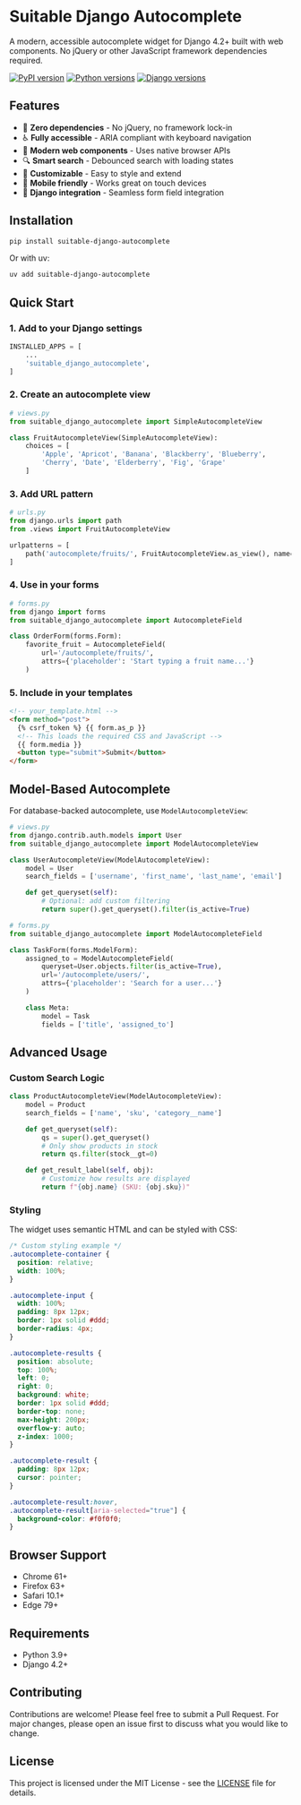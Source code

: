 # Suitable Django Autocomplete

A modern, accessible autocomplete widget for Django 4.2+ built with web components. No jQuery or other JavaScript framework dependencies required.

[![PyPI version](https://badge.fury.io/py/suitable-django-autocomplete.svg)](https://badge.fury.io/py/suitable-django-autocomplete)
[![Python versions](https://img.shields.io/pypi/pyversions/suitable-django-autocomplete)](https://pypi.org/project/suitable-django-autocomplete/)
[![Django versions](https://img.shields.io/badge/Django-4.2%2B-blue)](https://www.djangoproject.com/)

## Features

- 🎯 **Zero dependencies** - No jQuery, no framework lock-in
- ♿ **Fully accessible** - ARIA compliant with keyboard navigation
- 🚀 **Modern web components** - Uses native browser APIs
- 🔍 **Smart search** - Debounced search with loading states
- 🎨 **Customizable** - Easy to style and extend
- 📱 **Mobile friendly** - Works great on touch devices
- 🔧 **Django integration** - Seamless form field integration

## Installation

```bash
pip install suitable-django-autocomplete
```

Or with uv:

```bash
uv add suitable-django-autocomplete
```

## Quick Start

### 1. Add to your Django settings

```python
INSTALLED_APPS = [
    ...
    'suitable_django_autocomplete',
]
```

### 2. Create an autocomplete view

```python
# views.py
from suitable_django_autocomplete import SimpleAutocompleteView

class FruitAutocompleteView(SimpleAutocompleteView):
    choices = [
        'Apple', 'Apricot', 'Banana', 'Blackberry', 'Blueberry',
        'Cherry', 'Date', 'Elderberry', 'Fig', 'Grape'
    ]
```

### 3. Add URL pattern

```python
# urls.py
from django.urls import path
from .views import FruitAutocompleteView

urlpatterns = [
    path('autocomplete/fruits/', FruitAutocompleteView.as_view(), name='fruits-autocomplete'),
]
```

### 4. Use in your forms

```python
# forms.py
from django import forms
from suitable_django_autocomplete import AutocompleteField

class OrderForm(forms.Form):
    favorite_fruit = AutocompleteField(
        url='/autocomplete/fruits/',
        attrs={'placeholder': 'Start typing a fruit name...'}
    )
```

### 5. Include in your templates

```html
<!-- your_template.html -->
<form method="post">
  {% csrf_token %} {{ form.as_p }}
  <!-- This loads the required CSS and JavaScript -->
  {{ form.media }}
  <button type="submit">Submit</button>
</form>
```

## Model-Based Autocomplete

For database-backed autocomplete, use `ModelAutocompleteView`:

```python
# views.py
from django.contrib.auth.models import User
from suitable_django_autocomplete import ModelAutocompleteView

class UserAutocompleteView(ModelAutocompleteView):
    model = User
    search_fields = ['username', 'first_name', 'last_name', 'email']

    def get_queryset(self):
        # Optional: add custom filtering
        return super().get_queryset().filter(is_active=True)

# forms.py
from suitable_django_autocomplete import ModelAutocompleteField

class TaskForm(forms.ModelForm):
    assigned_to = ModelAutocompleteField(
        queryset=User.objects.filter(is_active=True),
        url='/autocomplete/users/',
        attrs={'placeholder': 'Search for a user...'}
    )

    class Meta:
        model = Task
        fields = ['title', 'assigned_to']
```

## Advanced Usage

### Custom Search Logic

```python
class ProductAutocompleteView(ModelAutocompleteView):
    model = Product
    search_fields = ['name', 'sku', 'category__name']

    def get_queryset(self):
        qs = super().get_queryset()
        # Only show products in stock
        return qs.filter(stock__gt=0)

    def get_result_label(self, obj):
        # Customize how results are displayed
        return f"{obj.name} (SKU: {obj.sku})"
```

### Styling

The widget uses semantic HTML and can be styled with CSS:

```css
/* Custom styling example */
.autocomplete-container {
  position: relative;
  width: 100%;
}

.autocomplete-input {
  width: 100%;
  padding: 8px 12px;
  border: 1px solid #ddd;
  border-radius: 4px;
}

.autocomplete-results {
  position: absolute;
  top: 100%;
  left: 0;
  right: 0;
  background: white;
  border: 1px solid #ddd;
  border-top: none;
  max-height: 200px;
  overflow-y: auto;
  z-index: 1000;
}

.autocomplete-result {
  padding: 8px 12px;
  cursor: pointer;
}

.autocomplete-result:hover,
.autocomplete-result[aria-selected="true"] {
  background-color: #f0f0f0;
}
```

## Browser Support

- Chrome 61+
- Firefox 63+
- Safari 10.1+
- Edge 79+

## Requirements

- Python 3.9+
- Django 4.2+

## Contributing

Contributions are welcome! Please feel free to submit a Pull Request. For major changes, please open an issue first to discuss what you would like to change.

## License

This project is licensed under the MIT License - see the [LICENSE](LICENSE) file for details.
